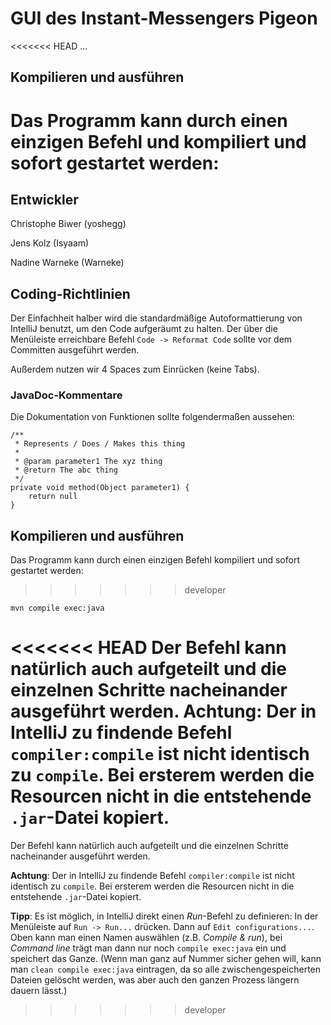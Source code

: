 # GUI des Instant-Messengers Pigeon

<<<<<<< HEAD
...

## Kompilieren und ausführen

Das Programm kann durch einen einzigen Befehl und kompiliert und sofort gestartet werden:
=======
## Entwickler

Christophe Biwer (yoshegg)

Jens Kolz (Isyaam)

Nadine Warneke (Warneke)

## Coding-Richtlinien

Der Einfachheit halber wird die standardmäßige Autoformattierung von IntelliJ benutzt, um den Code aufgeräumt zu halten. Der über die Menüleiste erreichbare Befehl `Code -> Reformat Code` sollte vor dem Committen ausgeführt werden. 

Außerdem nutzen wir 4 Spaces zum Einrücken (keine Tabs).

### JavaDoc-Kommentare

Die Dokumentation von Funktionen sollte folgendermaßen aussehen:

```
/**
 * Represents / Does / Makes this thing
 * 
 * @param parameter1 The xyz thing
 * @return The abc thing
 */
private void method(Object parameter1) {
    return null
}
```

## Kompilieren und ausführen

Das Programm kann durch einen einzigen Befehl kompiliert und sofort gestartet werden:
>>>>>>> developer
```
mvn compile exec:java
```

<<<<<<< HEAD
Der Befehl kann natürlich auch aufgeteilt und die einzelnen Schritte nacheinander ausgeführt werden. **Achtung**: Der in IntelliJ zu findende Befehl `compiler:compile` ist nicht identisch zu `compile`. Bei ersterem werden die Resourcen nicht in die entstehende `.jar`-Datei kopiert. 
=======
Der Befehl kann natürlich auch aufgeteilt und die einzelnen Schritte nacheinander ausgeführt werden. 

**Achtung**: Der in IntelliJ zu findende Befehl `compiler:compile` ist nicht identisch zu `compile`. Bei ersterem werden die Resourcen nicht in die entstehende `.jar`-Datei kopiert. 

**Tipp**: Es ist möglich, in IntelliJ direkt einen *Run*-Befehl zu definieren: In der Menüleiste auf `Run -> Run...` drücken. Dann auf `Edit configurations...`. Oben kann man einen Namen auswählen (z.B. *Compile & run*), bei *Command line* trägt man dann nur noch `compile exec:java` ein und speichert das Ganze. (Wenn man ganz auf Nummer sicher gehen will, kann man `clean compile exec:java` eintragen, da so alle zwischengespeicherten Dateien gelöscht werden, was aber auch den ganzen Prozess längern dauern lässt.)
>>>>>>> developer
